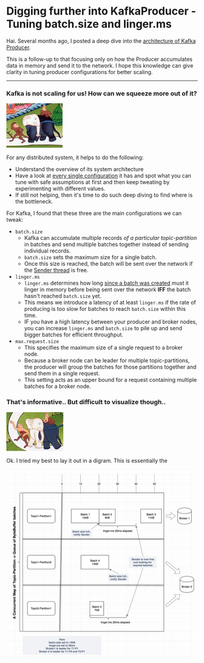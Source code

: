 # Digging further into KafkaProducer - Tuning batch.size and linger.ms
Hai. Several months ago, I posted a deep dive into the [architecture of Kafka Producer](http://blog.vigneshwaran.in/post/174149490531/a-spiritual-journey-of-digging-into-kafka-producer). 

This is a follow-up to that focusing only on how the Producer accumulates data in memory and send it to the network. I hope this knowledge can give clarity in tuning producer configurations for better scaling.

---

### Kafka is not scaling for us! How can we squeeze more out of it?

![image](https://raw.githubusercontent.com/vigneshwaranr/blog_posts/master/screenshots/A_spiritual_journey_into_kafka_producer/Level3.png)

For any distributed system, it helps to do the following:

* Understand the overview of its system architecture
* Have a look at [every single configuration](https://kafka.apache.org/documentation/#producerconfigs) it has and spot what you can tune with safe assumptions at first and then keep tweating by experimenting with different values.
* If still not helping, then it's time to do such deep diving to find where is the bottleneck.

For Kafka, I found that these three are the main configurations we can tweak:

* `batch.size`
  * Kafka can accumulate multiple records *of a particular topic-partition* in batches and send multiple batches together instead of sending individual records.
  * `batch.size` sets the maximum size for a single batch.
  * Once this size is reached, the batch will be sent over the network if the [Sender thread](https://github.com/apache/kafka/blob/1.1/clients/src/main/java/org/apache/kafka/clients/producer/internals/Sender.java) is free.
* `linger.ms`
  * `linger.ms` determines how long [since a batch was created](https://github.com/apache/kafka/blob/1.1/clients/src/main/java/org/apache/kafka/clients/producer/internals/ProducerBatch.java#L61) must it linger in memory before being sent over the network **IFF** the batch hasn't reached `batch.size` yet.
  * This means we introduce a latency of at least `linger.ms` if the rate of producing is too slow for batches to reach `batch.size` within this time.
  * IF you have a high latency between your producer and broker nodes, you can increase `linger.ms` and `batch.size` to pile up and send bigger batches for efficient throughput.
* `max.request.size`
  * This specifies the maximum size of a single request to a broker node.
  * Because a broker node can be leader for multiple topic-partitions, the producer will group the batches for those partitions together and send them in a single request. 
  * This setting acts as an upper bound for a request containing multiple batches for a broker node.


### That's informative.. But difficult to visualize though..

![image](https://raw.githubusercontent.com/vigneshwaranr/blog_posts/master/screenshots/A_spiritual_journey_into_kafka_producer/Level4.png)

Ok. I tried my best to lay it out in a digram. This is essentially the 

![image](https://raw.githubusercontent.com/vigneshwaranr/blog_posts/master/screenshots/A_spiritual_journey_into_kafka_producer/RecordAccumulator.png)